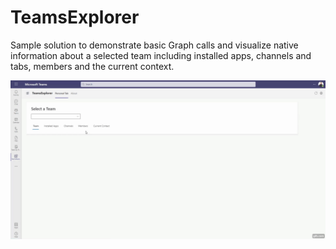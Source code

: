 # TeamsExplorer

Sample solution to demonstrate basic Graph calls and visualize native information about a selected team including installed apps, channels and tabs, members and the current context.


![](https://github.com/thomyg/TeamsExplorer/blob/master/assets/TeamsExplorer.gif)
